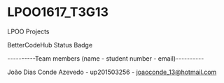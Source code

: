 # LPOO1617_T3G13
LPOO Projects


BetterCodeHub Status Badge


----------Team members (name - student number - email)----------

João Dias Conde Azevedo - up201503256 - joaoconde_13@hotmail.com
